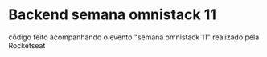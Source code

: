 # Backend semana omnistack 11

código feito acompanhando o evento "semana omnistack 11" realizado pela Rocketseat
